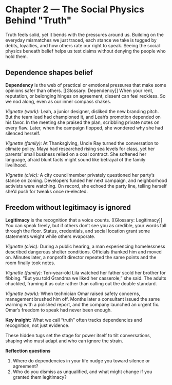 # Chapter 2 — The Social Physics Behind "Truth"

Truth feels solid, yet it bends with the pressures around us. Building on the everyday mismatches we just traced, each stance we take is tugged by debts, loyalties, and how others rate our right to speak. Seeing the social physics beneath belief helps us test claims without denying the people who hold them.

## Dependence shapes belief

**Dependency** is the web of practical or emotional pressures that make some opinions safer than others. [[Glossary: Dependency]] When your rent, reputation, or belonging hinges on agreement, dissent can feel reckless. So we nod along, even as our inner compass shakes.

*Vignette (work):* Leah, a junior designer, disliked the new branding pitch. But the team lead had championed it, and Leah’s promotion depended on his favor. In the meeting she praised the plan, scribbling private notes on every flaw. Later, when the campaign flopped, she wondered why she had silenced herself.

*Vignette (family):* At Thanksgiving, Uncle Ray turned the conversation to climate policy. Maya had researched rising sea levels for class, yet her parents’ small business relied on a coal contract. She softened her language, afraid blunt facts might sound like betrayal of the family livelihood.

*Vignette (civic):* A city councilmember privately questioned her party’s stance on zoning. Developers funded her next campaign, and neighborhood activists were watching. On record, she echoed the party line, telling herself she’d push for tweaks once re‑elected.

## Freedom without legitimacy is ignored

**Legitimacy** is the recognition that a voice counts. [[Glossary: Legitimacy]] You can speak freely, but if others don’t see you as credible, your words fall through the floor. Status, credentials, and social location grant some statements weight while others evaporate.

*Vignette (civic):* During a public hearing, a man experiencing homelessness described dangerous shelter conditions. Officials thanked him and moved on. Minutes later, a nonprofit director repeated the same points and the room finally took notes.

*Vignette (family):* Ten-year-old Lila watched her father scold her brother for fibbing. “But you told Grandma we liked her casserole,” she said. The adults chuckled, framing it as cute rather than calling out the double standard.

*Vignette (work):* When technician Omar raised safety concerns, management brushed him off. Months later a consultant issued the same warning with a polished report, and the company launched an urgent fix. Omar’s freedom to speak had never been enough.

**Key insight:** What we call “truth” often tracks dependencies and recognition, not just evidence.

These hidden tugs set the stage for power itself to tilt conversations, shaping who must adapt and who can ignore the strain.

**Reflection questions**
1. Where do dependencies in your life nudge you toward silence or agreement?
2. Who do you dismiss as unqualified, and what might change if you granted them legitimacy?
